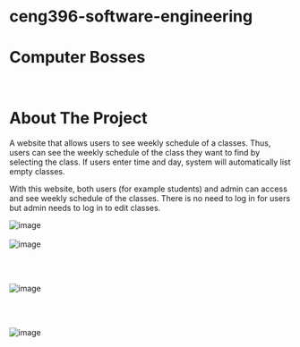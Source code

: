 # ceng396-software-engineering
# Computer Bosses
<br>

# About The Project
A website 
that allows users to see weekly schedule of a 
classes. Thus, users can see the weekly 
schedule of the class they want to find by 
selecting the class. If users enter time and 
day, system will automatically list empty 
classes.

With this website, both users (for example 
students) and admin can access and see 
weekly schedule of the classes. There is no 
need to log in for users but admin needs to 
log in to edit classes.

![image](https://github.com/berkaykaradayi/ceng396-software-engineering/assets/48567842/b24136ec-63e5-485d-8773-5302cbd7f112)
<br>
<br>
![image](https://github.com/berkaykaradayi/ceng396-software-engineering/assets/48567842/ce266c58-e6c2-45ea-bfbb-0f411470c10b)

<br>
<br>

![image](https://github.com/berkaykaradayi/ceng396-software-engineering/assets/48567842/25bcde04-44ab-4228-91c2-9f2336ea8ac6)

<br>
<br>

![image](https://github.com/berkaykaradayi/ceng396-software-engineering/assets/48567842/51caae6b-d97f-4a0b-a81f-370359652776)

<br>
<br>

